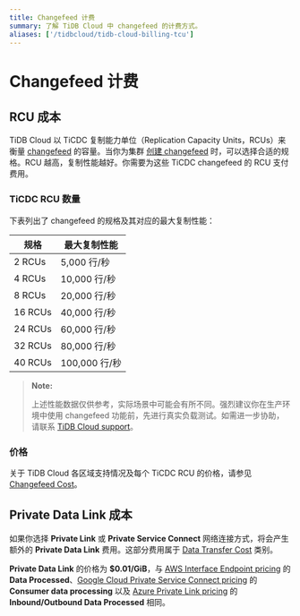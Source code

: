 ```yaml
---
title: Changefeed 计费
summary: 了解 TiDB Cloud 中 changefeed 的计费方式。
aliases: ['/tidbcloud/tidb-cloud-billing-tcu']
---
```


# Changefeed 计费

## RCU 成本

TiDB Cloud 以 TiCDC 复制能力单位（Replication Capacity Units，RCUs）来衡量 [changefeed](/tidb-cloud/changefeed-overview.md) 的容量。当你为集群 [创建 changefeed](/tidb-cloud/changefeed-overview.md#create-a-changefeed) 时，可以选择合适的规格。RCU 越高，复制性能越好。你需要为这些 TiCDC changefeed 的 RCU 支付费用。

### TiCDC RCU 数量

下表列出了 changefeed 的规格及其对应的最大复制性能：

| 规格         | 最大复制性能         |
|--------------|---------------------|
| 2 RCUs       | 5,000 行/秒         |
| 4 RCUs       | 10,000 行/秒        |
| 8 RCUs       | 20,000 行/秒        |
| 16 RCUs      | 40,000 行/秒        |
| 24 RCUs      | 60,000 行/秒        |
| 32 RCUs      | 80,000 行/秒        |
| 40 RCUs      | 100,000 行/秒       |

> **Note:**
>
> 上述性能数据仅供参考，实际场景中可能会有所不同。强烈建议你在生产环境中使用 changefeed 功能前，先进行真实负载测试。如需进一步协助，请联系 [TiDB Cloud support](/tidb-cloud/tidb-cloud-support.md)。

### 价格

关于 TiDB Cloud 各区域支持情况及每个 TiCDC RCU 的价格，请参见 [Changefeed Cost](https://www.pingcap.com/tidb-dedicated-pricing-details/#changefeed-cost)。

## Private Data Link 成本

如果你选择 **Private Link** 或 **Private Service Connect** 网络连接方式，将会产生额外的 **Private Data Link** 费用。这部分费用属于 [Data Transfer Cost](https://www.pingcap.com/tidb-dedicated-pricing-details/#data-transfer-cost) 类别。

**Private Data Link** 的价格为 **$0.01/GiB**，与 [AWS Interface Endpoint pricing](https://aws.amazon.com/privatelink/pricing/#Interface_Endpoint_pricing) 的 **Data Processed**、[Google Cloud Private Service Connect pricing](https://cloud.google.com/vpc/pricing#psc-forwarding-rules) 的 **Consumer data processing** 以及 [Azure Private Link pricing](https://azure.microsoft.com/en-us/pricing/details/private-link/) 的 **Inbound/Outbound Data Processed** 相同。